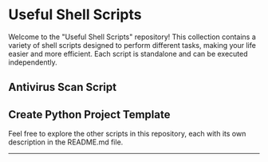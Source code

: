 # Useful Shell Scripts

Welcome to the "Useful Shell Scripts" repository! This collection contains a variety of shell scripts designed to perform different tasks, making your life easier and more efficient. Each script is standalone and can be executed independently.

## Antivirus Scan Script
## Create Python Project Template


Feel free to explore the other scripts in this repository, each with its own description in the README.md file.

---



